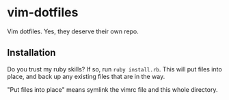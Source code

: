 vim-dotfiles
============

Vim dotfiles. Yes, they deserve their own repo.

## Installation

Do you trust my ruby skills? If so, run `ruby install.rb`. This will put files into place, and back up any existing files that are in the way.

"Put files into place" means symlink the vimrc file and this whole directory.
